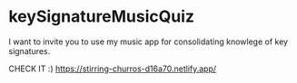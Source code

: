 # keySignatureMusicQuiz

I want to invite you to use my music app for consolidating knowlege of key signatures.


CHECK IT :) 
https://stirring-churros-d16a70.netlify.app/
